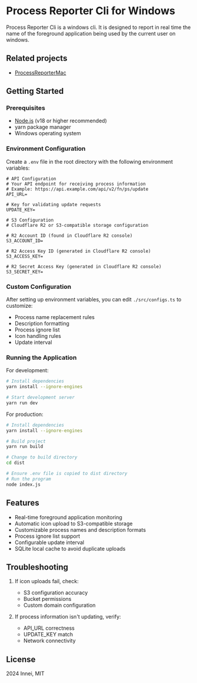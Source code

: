 # Process Reporter Cli for Windows

Process Reporter Cli is a windows cli. It is designed to report in real time the name of the foreground application being used by the current user on windows.

## Related projects

- [ProcessReporterMac](https://github.com/mx-space/ProcessReporterMac)

## Getting Started

### Prerequisites

- [Node.js](https://nodejs.org/en/) (v18 or higher recommended)
- yarn package manager
- Windows operating system

### Environment Configuration

Create a `.env` file in the root directory with the following environment variables:

```env
# API Configuration
# Your API endpoint for receiving process information
# Example: https://api.example.com/api/v2/fn/ps/update
API_URL=

# Key for validating update requests
UPDATE_KEY=

# S3 Configuration
# Cloudflare R2 or S3-compatible storage configuration

# R2 Account ID (found in Cloudflare R2 console)
S3_ACCOUNT_ID=

# R2 Access Key ID (generated in Cloudflare R2 console)
S3_ACCESS_KEY=

# R2 Secret Access Key (generated in Cloudflare R2 console)
S3_SECRET_KEY=
```

### Custom Configuration

After setting up environment variables, you can edit `./src/configs.ts` to customize:

- Process name replacement rules
- Description formatting
- Process ignore list
- Icon handling rules
- Update interval

### Running the Application

For development:

```bash
# Install dependencies
yarn install --ignore-engines

# Start development server
yarn run dev
```

For production:

```bash
# Install dependencies
yarn install --ignore-engines

# Build project
yarn run build

# Change to build directory
cd dist

# Ensure .env file is copied to dist directory
# Run the program
node index.js
```

## Features

- Real-time foreground application monitoring
- Automatic icon upload to S3-compatible storage
- Customizable process names and description formats
- Process ignore list support
- Configurable update interval
- SQLite local cache to avoid duplicate uploads

## Troubleshooting

1. If icon uploads fail, check:
   - S3 configuration accuracy
   - Bucket permissions
   - Custom domain configuration

2. If process information isn't updating, verify:
   - API_URL correctness
   - UPDATE_KEY match
   - Network connectivity

## License

2024 Innei, MIT
